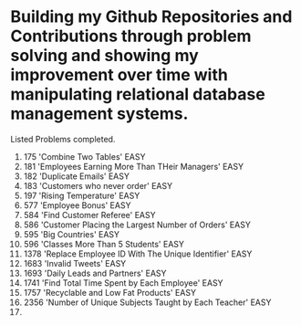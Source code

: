 # Building my Github Repositories and Contributions through problem solving and showing my improvement over time with manipulating relational database management systems.
Listed Problems completed. 
  1. 175 'Combine Two Tables' EASY
  2. 181 'Employees Earning More Than THeir Managers' EASY
  3. 182 'Duplicate Emails' EASY
  4. 183 'Customers who never order' EASY
  5. 197 'Rising Temperature' EASY
  6. 577 'Employee Bonus' EASY
  7. 584 'Find Customer Referee' EASY
  8. 586 'Customer Placing the Largest Number of Orders' EASY
  9. 595 'Big Countries' EASY
  10. 596 'Classes More Than 5 Students' EASY
  11. 1378 'Replace Employee ID With The Unique Identifier' EASY
  12. 1683 'Invalid Tweets' EASY
  13. 1693 'Daily Leads and Partners' EASY
  14. 1741 'Find Total Time Spent by Each Employee' EASY
  15. 1757 'Recyclable and Low Fat Products' EASY
  16. 2356 'Number of Unique Subjects Taught by Each Teacher' EASY
  17. 
